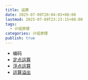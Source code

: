 ```yaml
---
title: 运算
date: 2025-07-09T20:04:03+08:00
lastmod: 2025-07-09T23:23:15+08:00
tags:
  - 计组原理
categories: 计组原理
publish: true
---
```


- 编码
- [定点运算](./%E5%AE%9A%E7%82%B9%E8%BF%90%E7%AE%97.md)
- [浮点运算](./%E6%B5%AE%E7%82%B9%E8%BF%90%E7%AE%97.md)
- [运算溢出](./%E8%BF%90%E7%AE%97%E6%BA%A2%E5%87%BA.md)

